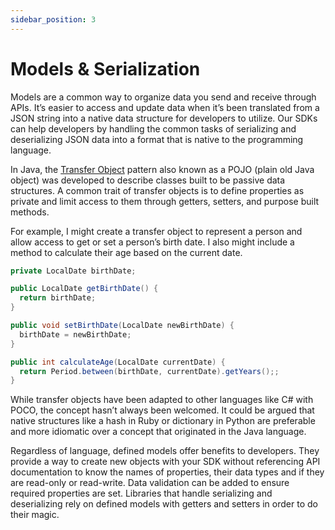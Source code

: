 ```yaml
---
sidebar_position: 3
---
```


# Models & Serialization
Models are a common way to organize data you send and receive through APIs. It’s easier to access and update data when it’s been translated from a JSON string into a native data structure for developers to utilize. Our SDKs can help developers by handling the common tasks of serializing and deserializing JSON data into a format that is native to the programming language.

In Java, the [Transfer Object](https://www.geeksforgeeks.org/transfer-object-pattern-in-java/) pattern also known as a POJO (plain old Java object) was developed to describe classes built to be passive data structures. A common trait of transfer objects is to define properties as private and limit access to them through getters, setters, and purpose built methods. 

For example, I might create a transfer object to represent a person and allow access to get or set a person’s birth date. I also might include a method to calculate their age based on the current date.

``` java
private LocalDate birthDate;

public LocalDate getBirthDate() {
  return birthDate;
}

public void setBirthDate(LocalDate newBirthDate) {
  birthDate = newBirthDate;
}

public int calculateAge(LocalDate currentDate) {
  return Period.between(birthDate, currentDate).getYears();;
}
```

While transfer objects have been adapted to other languages like C# with POCO, the concept hasn’t always been welcomed. It could be argued that native structures like a hash in Ruby or dictionary in Python are preferable and more idiomatic over a concept that originated in the Java language.

Regardless of language, defined models offer benefits to developers. They provide a way to create new objects with your SDK without referencing API documentation to know the names of properties, their data types and if they are read-only or read-write. Data validation can be added to ensure required properties are set. Libraries that handle serializing and deserializing rely on defined models with getters and setters in order to do their magic.  

